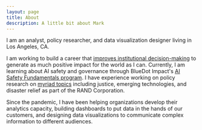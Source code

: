 ```yaml
---
layout: page
title: About
description: A little bit about Mark
---
```


I am an analyst, policy researcher, and data visualization designer living in Los Angeles, CA.

I am working to build a career that [improves institutional decision-making](https://80000hours.org/problem-profiles/improving-institutional-decision-making/) to generate as much positive impact for the world as I can.
Currently, I am learning about AI safety and governance through BlueDot Impact's [AI Safety Fundamentals program](https://aisafetyfundamentals.com/). 
I have experience working on policy research on [myriad topics](https://www.rand.org/pubs/authors/b/barrett_mark.html) including justice, emerging technologies, and disaster relief as part of the RAND Corporation. 

Since the pandemic, I have been helping organizations develop their analytics capacity, building dashboards to put data in the hands of our customers, and designing data visualizations to communicate complex information to different audiences.

